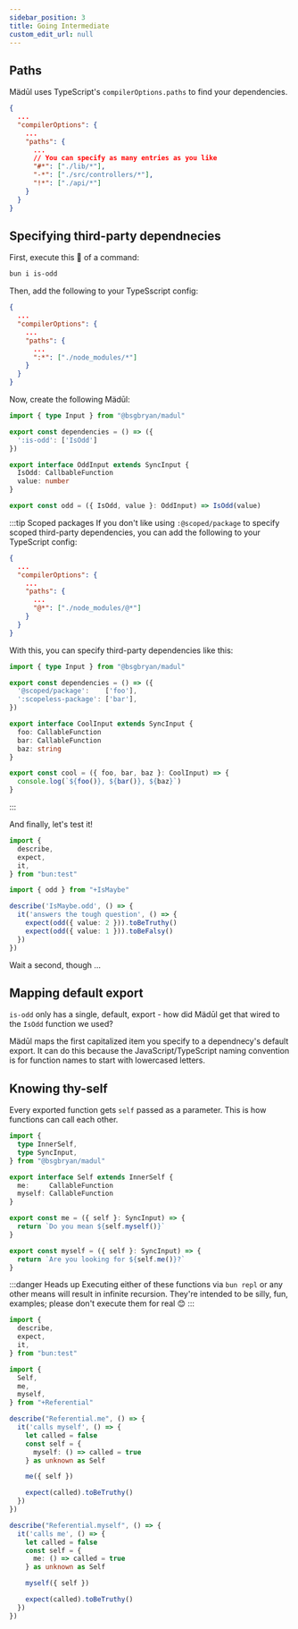 ```yaml
---
sidebar_position: 3
title: Going Intermediate
custom_edit_url: null
---
```


## Paths

Mädūl uses TypeScript's `compilerOptions.paths` to find your dependencies.

```json title="madul-example/tsconfig.json"
{
  ...
  "compilerOptions": {
    ...
    "paths": {
      ...
      // You can specify as many entries as you like
      "#*": ["./lib/*"],
      "-*": ["./src/controllers/*"],
      "!*": ["./api/*"]
    }
  }
}
```

## Specifying third-party dependnecies

First, execute this 💎 of a command:

```bash
bun i is-odd
```

Then, add the following to your TypeSscript config:

```json title="madul-example/tsconfig.json"
{
  ...
  "compilerOptions": {
    ...
    "paths": {
      ...
      ":*": ["./node_modules/*"]
    }
  }
}
```

Now, create the following Mädūl:

```ts title="madul-example/src/IsMaybe.ts"
import { type Input } from "@bsgbryan/madul"

export const dependencies = () => ({
  ':is-odd': ['IsOdd']
})

export interface OddInput extends SyncInput {
  IsOdd: CallbableFunction
  value: number
}

export const odd = ({ IsOdd, value }: OddInput) => IsOdd(value)
```

:::tip Scoped packages
If you don't like using `:@scoped/package` to specify scoped third-party dependencies, you can add the following to your TypeScript config:

```json title="madul-example/tsconfig.json"
{
  ...
  "compilerOptions": {
    ...
    "paths": {
      ...
      "@*": ["./node_modules/@*"]
    }
  }
}
```

With this, you can specify third-party dependencies like this:

```typescript title="madul-example/src/Bang.ts"
import { type Input } from "@bsgbryan/madul"

export const dependencies = () => ({
  '@scoped/package':    ['foo'],
  ':scopeless-package': ['bar'],
})

export interface CoolInput extends SyncInput {
  foo: CallableFunction
  bar: CallableFunction
  baz: string
}

export const cool = ({ foo, bar, baz }: CoolInput) => {
  console.log(`${foo()}, ${bar()}, ${baz}`)
}
```
:::

And finally, let's test it!

```ts title="madul-example/test/IsMaybe.test.ts"
import {
  describe,
  expect,
  it,
} from "bun:test"

import { odd } from "+IsMaybe"

describe('IsMaybe.odd', () => {
  it('answers the tough question', () => {
    expect(odd({ value: 2 })).toBeTruthy()
    expect(odd({ value: 1 })).toBeFalsy()
  })
})
```

Wait a second, though ...

## Mapping default export

`is-odd` only has a single, default, export - how did Mädūl get that wired to the `IsOdd` function we used?

Mädūl maps the first capitalized item you specify to a dependnecy's default export. It can do this because the JavaScript/TypeScript naming convention is for function names to start with lowercased letters.

## Knowing thy-self

Every exported function gets `self` passed as a parameter. This is how functions can call each other.

```typescript title="madul-example/src/Referential.ts"
import {
  type InnerSelf,
  type SyncInput,
} from "@bsgbryan/madul"

export interface Self extends InnerSelf {
  me:     CallableFunction
  myself: CallableFunction
}

export const me = ({ self }: SyncInput) => {
  return `Do you mean ${self.myself()}`
}

export const myself = ({ self }: SyncInput) => {
  return `Are you looking for ${self.me()}?`
}

```

:::danger Heads up
Executing either of these functions via `bun repl` or any other means will result in infinite recursion.
They're intended to be silly, fun, examples; please don't execute them for real 😊
:::

```typescript title="madul-example/test/Referential.test.ts"
import {
  describe,
  expect,
  it,
} from "bun:test"

import {
  Self,
  me,
  myself,
} from "+Referential"

describe("Referential.me", () => {
  it('calls myself', () => {
    let called = false
    const self = {
      myself: () => called = true
    } as unknown as Self

    me({ self })

    expect(called).toBeTruthy()
  })
})

describe("Referential.myself", () => {
  it('calls me', () => {
    let called = false
    const self = {
      me: () => called = true
    } as unknown as Self

    myself({ self })

    expect(called).toBeTruthy()
  })
})

```
